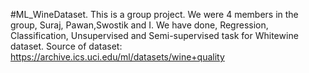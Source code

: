 #ML_WineDataset. This is a group project. We were 4 members in the group, Suraj, Pawan,Swostik and I. We have done, Regression, Classification, Unsupervised and Semi-supervised task for Whitewine dataset. 
Source of dataset: https://archive.ics.uci.edu/ml/datasets/wine+quality
